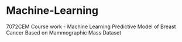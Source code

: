 # Machine-Learning
7072CEM Course work - Machine Learning Predictive Model of Breast Cancer Based on Mammographic Mass Dataset
